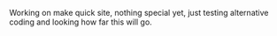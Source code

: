 Working on make quick site, nothing special yet, just testing alternative coding and looking how far this will go.

